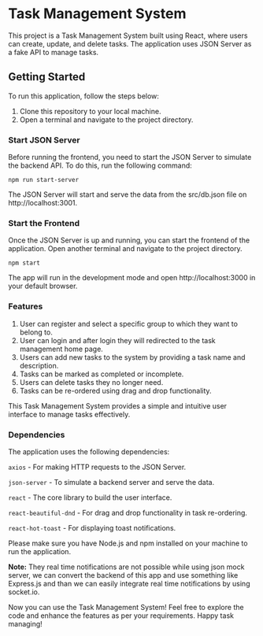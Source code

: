 # Task Management System

This project is a Task Management System built using React, where users can create, update, and delete tasks. The application uses JSON Server as a fake API to manage tasks.

## Getting Started

To run this application, follow the steps below:

1. Clone this repository to your local machine.
2. Open a terminal and navigate to the project directory.

### Start JSON Server

Before running the frontend, you need to start the JSON Server to simulate the backend API. To do this, run the following command:

`npm run start-server`

The JSON Server will start and serve the data from the src/db.json file on http://localhost:3001.

### Start the Frontend

Once the JSON Server is up and running, you can start the frontend of the application. Open another terminal and navigate to the project directory.

`npm start`

The app will run in the development mode and open http://localhost:3000 in your default browser.

### Features

1. User can register and select a specific group to which they want to belong to.
2. User can login and after login they will redirected to the task management home page.
3. Users can add new tasks to the system by providing a task name and description.
4. Tasks can be marked as completed or incomplete.
5. Users can delete tasks they no longer need.
6. Tasks can be re-ordered using drag and drop functionality.

This Task Management System provides a simple and intuitive user interface to manage tasks effectively.

### Dependencies

The application uses the following dependencies:

`axios` - For making HTTP requests to the JSON Server.

`json-server` - To simulate a backend server and serve the data.

`react` - The core library to build the user interface.

`react-beautiful-dnd` - For drag and drop functionality in task re-ordering.

`react-hot-toast` - For displaying toast notifications.

Please make sure you have Node.js and npm installed on your machine to run the application.

**Note:** They real time notifications are not possible while using json mock server, we can convert the backend of this app and use something like Express.js and than we can easily integrate real time notifications by using socket.io.

Now you can use the Task Management System! Feel free to explore the code and enhance the features as per your requirements. Happy task managing!
